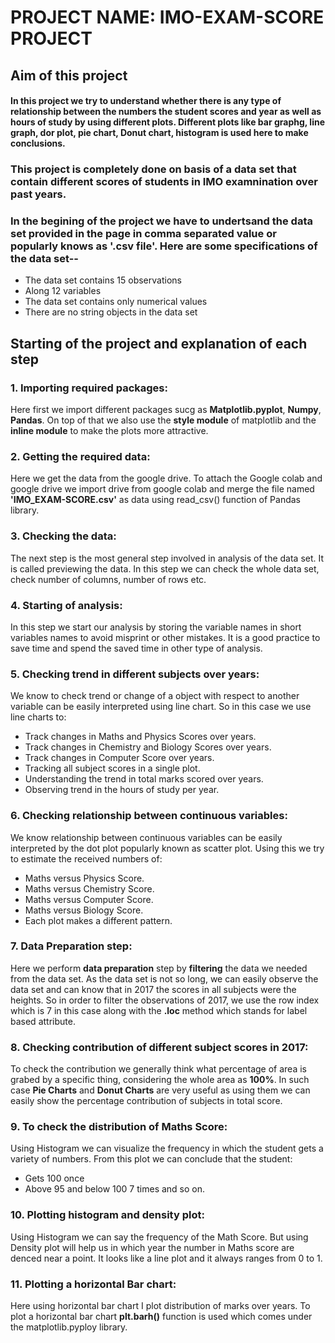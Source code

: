 # PROJECT NAME:  IMO-EXAM-SCORE PROJECT

## Aim of this project
#### In this project we try to understand whether there is any type of relationship between the numbers the student scores and year as well as hours of study by using different plots. Different plots like bar graphg, line graph, dor plot, pie chart, Donut chart, histogram is used here to make conclusions.


### This project is completely done on basis of a data set that contain different scores of students in IMO examnination over past years. 

### In the begining of the project we have to undertsand the data set provided in the page in comma separated value or popularly knows as '.csv file'. Here are some specifications of the data set--
* The data set contains 15 observations
* Along 12 variables
* The data set contains only numerical values
* There are no string objects in the data set

## **Starting of the project and explanation of each step**

### 1. Importing required packages:
Here first we import different packages sucg as **Matplotlib.pyplot**, **Numpy**, **Pandas**. On top of that we also use the **style module** of matplotlib and the **inline module** to make the plots more attractive.

### 2. Getting the required data:
Here we get the data from the google drive. To attach the Google colab and google drive we import drive from google colab and merge the file named **'IMO_EXAM-SCORE.csv'** as data using read_csv() function of Pandas library.

### 3. Checking the data:
The next step is the most general step involved in analysis of the data set. It is called previewing the data. In this step we can check the whole data set, check number of columns, number of rows etc. 

### 4. Starting of analysis:
In this step we start our analysis by storing the variable names in short variables names to avoid misprint or other mistakes. It is a good practice to save time and spend the saved time in other type of analysis.

### 5. Checking trend in different subjects over years:
We know to check trend or change of a object with respect to another variable can be easily interpreted using line chart. So in this case we use line charts to:
* Track changes in Maths and Physics Scores over years.
* Track changes in Chemistry and Biology Scores over years.
* Track changes in Computer Score over years.
* Tracking all subject scores in a single plot.
* Understanding the trend in total marks scored over years.
* Observing trend in the hours of study per year.

### 6. Checking relationship between continuous variables:
We know relationship between continuous variables can be easily interpreted by the dot plot popularly known as scatter plot. Using this we try to estimate the received numbers of:
* Maths versus Physics Score.
* Maths versus Chemistry Score.
* Maths versus Computer Score.
* Maths versus Biology Score.
* Each plot makes a different pattern.

### 7. Data Preparation step:
Here we perform **data preparation** step by **filtering** the data we needed from the data set. As the data set is not so long, we can easily observe the data set and can know that in 2017 the scores in all subjects were the heights. So in order to filter the observations of 2017, we use the row index which is 7 in this case along with the **.loc** method which stands for label based attribute.

### 8. Checking contribution of different subject scores in 2017:
To check the contribution we generally think what percentage of area is grabed by a specific thing, considering the whole area as **100%**. In such case **Pie Charts** and **Donut Charts** are very useful as using them we can easily show the percentage contribution of subjects in total score.

### 9. To check the distribution of Maths Score:
Using Histogram we can visualize the frequency in which the student gets a variety of numbers. From this plot we can conclude that the student:
* Gets 100 once
* Above 95 and below 100 7 times and so on.

### 10. Plotting histogram and density plot:
Using Histogram we can say the frequency of the Math Score. But using Density plot will help us in which year the number in Maths score are denced near a point. It looks like a line plot and it always ranges from 0 to 1.

### 11. Plotting a horizontal Bar chart:
Here using horizontal bar chart I plot distribution of marks over years. To plot a horizontal bar chart **plt.barh()** function is used which comes under the matplotlib.pyploy library.

